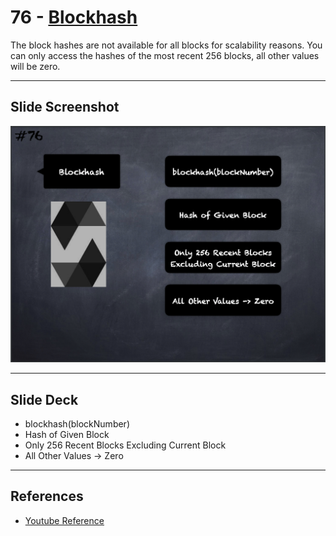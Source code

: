 # 76 - [Blockhash](Blockhash.md)
The block hashes are not available for all blocks for scalability reasons. You can only access the hashes of the most recent 256 blocks, all other values will be zero.
___
## Slide Screenshot
![076.png](../../images/2.%20Solidity%20101/076.png)
___
## Slide Deck
- blockhash(blockNumber)
- Hash of Given Block
- Only 256 Recent Blocks Excluding Current Block
- All Other Values -> Zero
___
## References
- [Youtube Reference](https://youtu.be/WgU7KKKomMk?t=1338)


